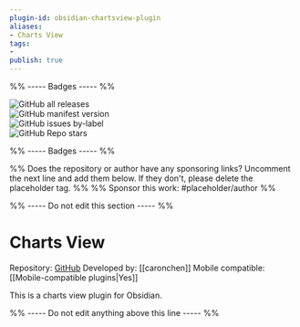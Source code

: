 ```yaml
---
plugin-id: obsidian-chartsview-plugin
aliases:
- Charts View
tags: 
- 
publish: true
---
```


%% ----- Badges ----- %%

![GitHub all releases](https://img.shields.io/github/downloads/caronchen/obsidian-chartsview-plugin/total?color=573E7A&logo=github&style=for-the-badge)   
![GitHub manifest version](https://img.shields.io/github/manifest-json/v/caronchen/obsidian-chartsview-plugin?color=573E7A&logo=github&style=for-the-badge)   
![GitHub issues by-label](https://img.shields.io/github/issues/caronchen/obsidian-chartsview-plugin/help%20wanted?color=573E7A&logo=github&style=for-the-badge)   
![GitHub Repo stars](https://img.shields.io/github/stars/caronchen/obsidian-chartsview-plugin?color=573E7A&logo=github&style=for-the-badge)

%% ----- Badges ----- %%

%% Does the repository or author have any sponsoring links? Uncomment the next line and add them below. If they don't, please delete the placeholder tag. %%
%% Sponsor this work: #placeholder/author %%

%% ----- Do not edit this section ----- %%

# Charts View

Repository: [GitHub](https://github.com/caronchen/obsidian-chartsview-plugin)
Developed by: [[caronchen]]
Mobile compatible: [[Mobile-compatible plugins|Yes]]

This is a charts view plugin for Obsidian.

%% ----- Do not edit anything above this line ----- %% 
